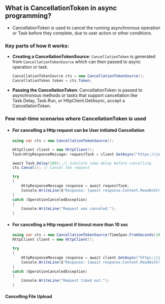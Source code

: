 ## What is CancellationToken in async programming? 
- CancellationToken is used to cancel the running asynchronous operation or Task before they complete, due to user action or other conditions.
### Key parts of how it works:
- **Creating a CancellationTokenSource**: `CancellationToken` is generated from `CancellationTokenSource` which can then passed to async operation or task.
	```csharp
	CancellationTokenSource cts = new CancellationTokenSource();
	CancellationToken token = cts.Token;
	```
- **Passing the CancellationToken**: CancellationToken is passed to asynchronous methods or tasks that support cancellation like Task.Delay, Task.Run, or HttpClient.GetAsync, accept a CancellationToken.

### Few real-time scenarios where CancellationToken is used
- #### For cancelling a Http request can be User initiated Cancellation
	```csharp
	using var cts = new CancellationTokenSource();

	HttpClient client = new HttpClient();
	Task<HttpResponseMessage> requestTask = client.GetAsync("https://jsonplaceholder.typicode.com/todos/1", cts.Token);

	await Task.Delay(100); // Simulate some delay before cancelling
	cts.Cancel(); // Cancel the request

	try
	{
		HttpResponseMessage response = await requestTask;
		Console.WriteLine($"Response: {await response.Content.ReadAsStringAsync()}");
	}
	catch (OperationCanceledException)
	{
		Console.WriteLine("Request was canceled.");
	}
	```
- #### For cancelling a Http request if timout more than 10 sec
	```csharp
	using var cts = new CancellationTokenSource(TimeSpan.FromSeconds(10)); // Auto-cancel after 10 seconds
	HttpClient client = new HttpClient();

	try
	{
		HttpResponseMessage response = await client.GetAsync("https://jsonplaceholder.typicode.com/todos/1", cts.Token);
		Console.WriteLine($"Response: {await response.Content.ReadAsStringAsync()}");
	}
	catch (OperationCanceledException)
	{
		Console.WriteLine("Request timed out.");
	}
	```
#### Cancelling File Upload 
